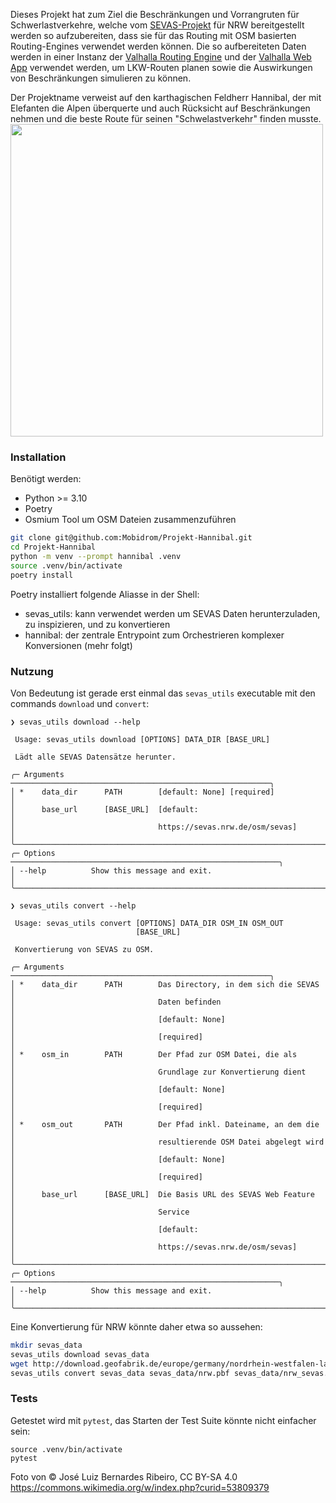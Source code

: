Dieses Projekt hat zum Ziel die Beschränkungen und Vorrangruten für Schwerlastverkehre, welche vom [SEVAS-Projekt](https://sevas.nrw.de/) für NRW bereitgestellt werden so aufzubereiten, dass sie für das Routing mit OSM basierten Routing-Engines verwendet werden können. Die so aufbereiteten Daten werden in einer Instanz der [Valhalla Routing Engine](https://github.com/valhalla/valhalla/) und der [Valhalla Web App](https://github.com/gis-ops/valhalla-app) verwendet werden, um LKW-Routen planen sowie die Auswirkungen von Beschränkungen simulieren zu können.

Der Projektname verweist auf den karthagischen Feldherr Hannibal, der mit Elefanten die Alpen überquerte und auch Rücksicht auf Beschränkungen nehmen und die beste Route für seinen "Schwelastverkehr" finden musste.
<img src="https://github.com/Mobidrom/Projekt-Hannibal/assets/30908795/3e0e05fd-9ec0-403f-8a03-a6af84364d4d" width="500"/>

### Installation

Benötigt werden:

- Python >= 3.10
- Poetry
- Osmium Tool um OSM Dateien zusammenzuführen

```bash
git clone git@github.com:Mobidrom/Projekt-Hannibal.git
cd Projekt-Hannibal
python -m venv --prompt hannibal .venv
source .venv/bin/activate
poetry install
```

Poetry installiert folgende Aliasse in der Shell:

- sevas_utils: kann verwendet werden um SEVAS Daten herunterzuladen, zu inspizieren, und zu konvertieren
- hannibal: der zentrale Entrypoint zum Orchestrieren komplexer Konversionen (mehr folgt)

### Nutzung

Von Bedeutung ist gerade erst einmal das `sevas_utils` executable mit den commands `download` und `convert`:

```
❯ sevas_utils download --help

 Usage: sevas_utils download [OPTIONS] DATA_DIR [BASE_URL]

 Lädt alle SEVAS Datensätze herunter.

╭─ Arguments ──────────────────────────────────────────────────────────╮
│ *    data_dir      PATH        [default: None] [required]            │
│      base_url      [BASE_URL]  [default:                             │
│                                https://sevas.nrw.de/osm/sevas]       │
╰──────────────────────────────────────────────────────────────────────╯
╭─ Options ────────────────────────────────────────────────────────────╮
│ --help          Show this message and exit.                          │
╰──────────────────────────────────────────────────────────────────────╯
```

```
❯ sevas_utils convert --help

 Usage: sevas_utils convert [OPTIONS] DATA_DIR OSM_IN OSM_OUT
                            [BASE_URL]

 Konvertierung von SEVAS zu OSM.

╭─ Arguments ──────────────────────────────────────────────────────────╮
│ *    data_dir      PATH        Das Directory, in dem sich die SEVAS  │
│                                Daten befinden                        │
│                                [default: None]                       │
│                                [required]                            │
│ *    osm_in        PATH        Der Pfad zur OSM Datei, die als       │
│                                Grundlage zur Konvertierung dient     │
│                                [default: None]                       │
│                                [required]                            │
│ *    osm_out       PATH        Der Pfad inkl. Dateiname, an dem die  │
│                                resultierende OSM Datei abgelegt wird │
│                                [default: None]                       │
│                                [required]                            │
│      base_url      [BASE_URL]  Die Basis URL des SEVAS Web Feature   │
│                                Service                               │
│                                [default:                             │
│                                https://sevas.nrw.de/osm/sevas]       │
╰──────────────────────────────────────────────────────────────────────╯
╭─ Options ────────────────────────────────────────────────────────────╮
│ --help          Show this message and exit.                          │
╰──────────────────────────────────────────────────────────────────────╯

```

Eine Konvertierung für NRW könnte daher etwa so aussehen:

```bash
mkdir sevas_data
sevas_utils download sevas_data
wget http://download.geofabrik.de/europe/germany/nordrhein-westfalen-latest.osm.pbf -O sevas_data/nrw.pbf
sevas_utils convert sevas_data sevas_data/nrw.pbf sevas_data/nrw_sevas.pbf
```

### Tests

Getestet wird mit `pytest`, das Starten der Test Suite könnte nicht einfacher sein:

```
source .venv/bin/activate
pytest
```

Foto von © José Luiz Bernardes Ribeiro, CC BY-SA 4.0  
https://commons.wikimedia.org/w/index.php?curid=53809379
